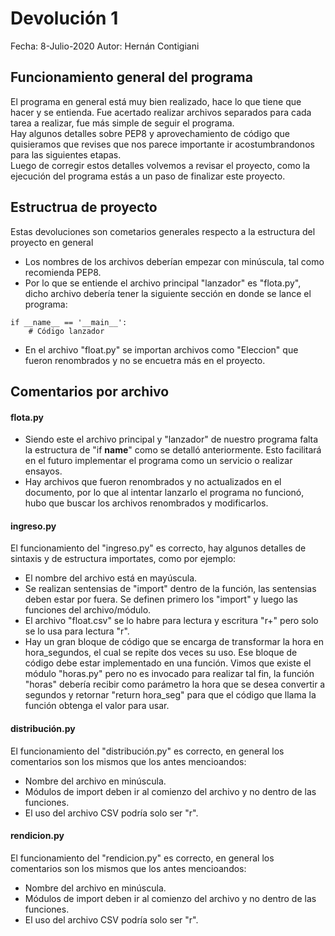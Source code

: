 # Devolución 1
Fecha: 8-Julio-2020
Autor: Hernán Contigiani

## Funcionamiento general del programa
El programa en general está muy bien realizado, hace lo que tiene que hacer y se entienda. Fue acertado realizar archivos separados para cada tarea a realizar, fue más simple de seguir el programa.\
Hay algunos detalles sobre PEP8 y aprovechamiento de código que quisieramos que revises que nos parece importante ir acostumbrandonos para las siguientes etapas.\
Luego de corregir estos detalles volvemos a revisar el proyecto, como la ejecución del programa estás a un paso de finalizar este proyecto.

## Estructrua de proyecto
Estas devoluciones son cometarios generales respecto a la estructura del proyecto en general
- Los nombres de los archivos deberían empezar con minúscula, tal como recomienda PEP8.
- Por lo que se entiende el archivo principal "lanzador" es "flota.py", dicho archivo debería tener la siguiente sección en donde se lance el programa:
```
if __name__ == '__main__':
    # Código lanzador
```
- En el archivo "float.py" se importan archivos como "Eleccion" que fueron renombrados y no se encuetra más en el proyecto.

## Comentarios por archivo
#### flota.py
- Siendo este el archivo principal y "lanzador" de nuestro programa falta la estructura de "if __name__" como se detalló anteriormente. Esto facilitará en el futuro implementar el programa como un servicio o realizar ensayos.
- Hay archivos que fueron renombrados y no actualizados en el documento, por lo que al intentar lanzarlo el programa no funcionó, hubo que buscar los archivos renombrados y modificarlos.

#### ingreso.py
El funcionamiento del "ingreso.py" es correcto, hay algunos detalles de sintaxis y de estructura importates, como por ejemplo:
- El nombre del archivo está en mayúscula.
- Se realizan sentensias de "import" dentro de la función, las sentensias deben estar por fuera. Se definen primero los "import" y luego las funciones del archivo/módulo.
- El archivo "float.csv" se lo habre para lectura y escritura "r+" pero solo se lo usa para lectura "r".
- Hay un gran bloque de código que se encarga de transformar la hora en hora_segundos, el cual se repite dos veces su uso. Ese bloque de código debe estar implementado en una función. Vimos que existe el módulo "horas.py" pero no es invocado para realizar tal fin, la función "horas" debería recibir como parámetro la hora que se desea convertir a segundos y retornar "return hora_seg" para que el código que llama la función obtenga el valor para usar.

#### distribución.py
El funcionamiento del "distribución.py" es correcto, en general los comentarios son los mismos que los antes mencioandos:
- Nombre del archivo en minúscula.
- Módulos de import deben ir al comienzo del archivo y no dentro de las funciones.
- El uso del archivo CSV podría solo ser "r".

#### rendicion.py
El funcionamiento del "rendicion.py" es correcto, en general los comentarios son los mismos que los antes mencioandos:
- Nombre del archivo en minúscula.
- Módulos de import deben ir al comienzo del archivo y no dentro de las funciones.
- El uso del archivo CSV podría solo ser "r".
